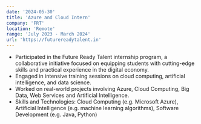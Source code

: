 ```yaml
---
date: '2024-05-30'
title: 'Azure and Cloud Intern'
company: 'FRT'
location: 'Remote'
range: 'July 2023 - March 2024'
url: 'https://futurereadytalent.in'
---
```


- Participated in the Future Ready Talent internship program, a collaborative initiative focused on equipping students with cutting-edge skills and practical experience in the digital economy.
- Engaged in intensive training sessions on cloud computing, artificial intelligence, and data science.
- Worked on real-world projects involving Azure, Cloud Computing, Big Data, Web Services and Artificial Intelligence.
- Skills and Technologies: Cloud Computing (e.g. Microsoft Azure), Artificial Intelligence (e.g. machine learning algorithms), Software Development (e.g. Java, Python)
